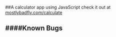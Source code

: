 ##A calculator app using JavaScript
check it out at [mostlybadfly.com/calculate](http://www.mostlybadfly.com/calculate)



####Known Bugs
-

